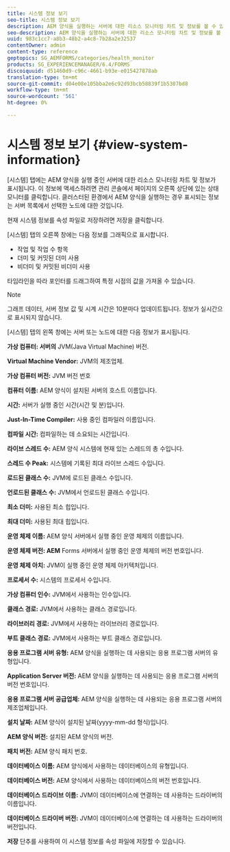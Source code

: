 ```yaml
---
title: 시스템 정보 보기
seo-title: 시스템 정보 보기
description: AEM 양식을 실행하는 서버에 대한 리소스 모니터링 차트 및 정보를 볼 수 있는 방법에 대해 알아봅니다.
seo-description: AEM 양식을 실행하는 서버에 대한 리소스 모니터링 차트 및 정보를 볼 수 있는 방법에 대해 알아봅니다.
uuid: 983c1cc7-a8b3-48b2-a4c8-7b28a2e32537
contentOwner: admin
content-type: reference
geptopics: SG_AEMFORMS/categories/health_monitor
products: SG_EXPERIENCEMANAGER/6.4/FORMS
discoiquuid: d51460d9-c96c-4661-b93e-e015427878ab
translation-type: tm+mt
source-git-commit: d04e08e105bba2e6c92d93bcb58839f1b5307bd8
workflow-type: tm+mt
source-wordcount: '561'
ht-degree: 0%

---
```



# 시스템 정보 보기 {#view-system-information}

[시스템] 탭에는 AEM 양식을 실행 중인 서버에 대한 리소스 모니터링 차트 및 정보가 표시됩니다. 이 정보에 액세스하려면 관리 콘솔에서 페이지의 오른쪽 상단에 있는 상태 모니터를 클릭합니다. 클러스터된 환경에서 AEM 양식을 실행하는 경우 표시되는 정보는 서버 목록에서 선택한 노드에 대한 것입니다.

현재 시스템 정보를 속성 파일로 저장하려면 저장을 클릭합니다.

[시스템] 탭의 오른쪽 창에는 다음 정보를 그래픽으로 표시합니다.

* 작업 및 작업 수 항목
* 더미 및 커밋된 더미 사용
* 비더미 및 커밋된 비더미 사용

타임라인을 따라 포인터를 드래그하여 특정 시점의 값을 가져올 수 있습니다.

>[!NOTE]
>
>그래프 데이터, 서버 정보 값 및 시계 시간은 10분마다 업데이트됩니다. 정보가 실시간으로 표시되지 않습니다.

[시스템] 탭의 왼쪽 창에는 서버 또는 노드에 대한 다음 정보가 표시됩니다.

**가상 컴퓨터: 서버의** JVM(Java Virtual Machine) 버전.

**Virtual Machine Vendor:** JVM의 제조업체.

**가상 컴퓨터 버전:** JVM 버전 번호

**컴퓨터 이름:** AEM 양식이 설치된 서버의 호스트 이름입니다.

**시간:** 서버가 실행 중인 시간(시간 및 분)입니다.

**Just-In-Time Compiler:** 사용 중인 컴파일러 이름입니다.

**컴파일 시간:** 컴파일하는 데 소요되는 시간입니다.

**라이브 스레드 수:** AEM 양식 시스템에 현재 있는 스레드의 총 수입니다.

**스레드 수 Peak:** 시스템에 기록된 최대 라이브 스레드 수입니다.

**로드된 클래스 수:** JVM에 로드된 클래스 수입니다.

**언로드된 클래스 수:** JVM에서 언로드된 클래스 수입니다.

**최소 더미:** 사용된 최소 힙입니다.

**최대 더미:** 사용된 최대 힙입니다.

**운영 체제 이름:** AEM 양식 서버에서 실행 중인 운영 체제의 이름입니다.

**운영 체제 버전: AEM** Forms 서버에서 실행 중인 운영 체제의 버전 번호입니다.

**운영 체제 아치:** JVM이 실행 중인 운영 체제 아키텍처입니다.

**프로세서 수:** 시스템의 프로세서 수입니다.

**가상 컴퓨터 인수:** JVM에서 사용하는 인수입니다.

**클래스 경로:** JVM에서 사용하는 클래스 경로입니다.

**라이브러리 경로:** JVM에서 사용하는 라이브러리 경로입니다.

**부트 클래스 경로:** JVM에서 사용하는 부트 클래스 경로입니다.

**응용 프로그램 서버 유형:** AEM 양식을 실행하는 데 사용되는 응용 프로그램 서버의 유형입니다.

**Application Server 버전:** AEM 양식을 실행하는 데 사용되는 응용 프로그램 서버의 버전 번호입니다.

**응용 프로그램 서버 공급업체:** AEM 양식을 실행하는 데 사용되는 응용 프로그램 서버의 제조업체입니다.

**설치 날짜:** AEM 양식이 설치된 날짜(yyyy-mm-dd 형식)입니다.

**AEM 양식 버전:** 설치된 AEM 양식의 버전.

**패치 버전:** AEM 양식 패치 번호.

**데이터베이스 이름:** AEM 양식에서 사용하는 데이터베이스의 유형입니다.

**데이터베이스 버전:** AEM 양식에서 사용하는 데이터베이스의 버전 번호입니다.

**데이터베이스 드라이브 이름:** JVM이 데이터베이스에 연결하는 데 사용하는 드라이버의 이름입니다.

**데이터베이스 드라이버 버전:** JVM이 데이터베이스에 연결하는 데 사용하는 드라이버의 버전입니다.

**저장** 단추를 사용하여 이 시스템 정보를 속성 파일에 저장할 수 있습니다.
